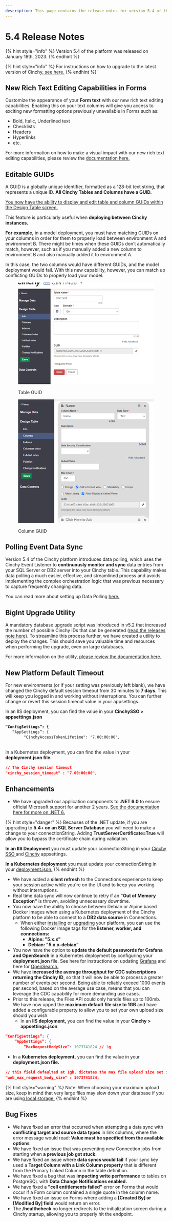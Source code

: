 ```yaml
---
description: This page contains the release notes for version 5.4 of the Cinchy platform.
---
```


# 5.4 Release Notes

{% hint style="info" %}
Version 5.4 of the platform was released on January 18th, 2023.
{% endhint %}

{% hint style="info" %}
For instructions on how to upgrade to the latest version of Cinchy,[ see here.](../../deployment-guide/upgrade-guides/)
{% endhint %}

## **New Rich Text Editing Capabilities in Forms**

Customize the appearance of your **Form text** with our new rich text editing capabilities. Enabling this on your text columns will give you access to exciting new formatting options previously unavailable in Forms such as:

* Bold, Italic, Underlined text
* Checklists
* Headers
* Hyperlinks
* etc.

For more information on how to make a visual impact with our new rich text editing capabilities, please review the [documentation here.](../../meta-forms/meta-forms-builders-guides/rich-text-editing-in-forms.md)

## Editable GUIDs

A GUID is a globally unique identifier, formatted as a 128-bit text string, that represents a unique ID. **All Cinchy Tables and Columns have a GUID.**

[You now have the ability to display and edit table and column GUIDs within the Design Table screen.](https://platform.docs.cinchy.com/guides-for-using-cinchy/builder-guides/creating-tables/table-and-column-guids#1.-viewing-and-editing-guids)

This feature is particularly useful when **deploying between Cinchy instances.**

**For example,** in a model deployment, you must have matching GUIDs on your columns in order for them to properly load between environment A and environment B. There might be times when these GUIDs don’t automatically match, however, such as if you manually added a new column to environment B and also manually added it to environment A.

In this case, the two columns would have different GUIDs, and the model deployment would fail. With this new capability, however, you can match up conflicting GUIDs to properly load your model.

<figure><img src="../../.gitbook/assets/C9349F05-AF57-488A-B236-86E8D2703D87.png" alt=""><figcaption><p>Table GUID</p></figcaption></figure>

<figure><img src="../../.gitbook/assets/DC2D588F-0FC5-4D36-99BB-D8B406AA882D.png" alt=""><figcaption><p>Column GUID</p></figcaption></figure>

## **Polling Event Data Sync**

Version 5.4 of the Cinchy platform introduces data polling, which uses the Cinchy Event Listener to **continuously monitor and sync** data entries from your SQL Server or DB2 server into your Cinchy table. This capability makes data polling a much easier, effective, and streamlined process and avoids implementing the complex orchestration logic that was previous necessary to capture frequently changing data.

You can read more about setting up Data Polling [here.](https://cli.docs.cinchy.com/builder-guide/configuring-a-data-sync/supported-data-sources/polling-event)

## BigInt Upgrade Utility

A mandatory database upgrade script was introduced in v5.2 that increased the number of possible Cinchy IDs that can be generated ([read the releases note here](https://platform.docs.cinchy.com/release-notes/release-notes/5.2-release-notes#another-move-toward-infinite-scalability)). To streamline this process further, we have created a utility to deploy the changes. This should save you valuable time and resources when performing the upgrade, even on large databases.

For more information on the utility, [please review the documentation here.](https://platform.docs.cinchy.com/deployment-guide/upgrade-guides/upgrading-cinchy-versions/v5.2+-upgrade-increased-number-of-cinchy-ids-int-to-bigint)

## New Platform Default Timeout

For new environments (or if your setting was previously left blank), we have changed the Cinchy default session timeout from 30 minutes to **7 days**. This will keep you logged in and working without interruptions. You can further change or revert this session timeout value in your appsettings.

In an IIS deployment, you can find the value in your  **CinchySSO > appsettings.json**

<pre class="language-json"><code class="lang-json"><strong>“ConfigSettings”: {
</strong>	“AppSettings”: {
		"CinchyAccessTokenLifetime": "7.00:00:00",
</code></pre>

\
In a Kubernetes deployment, you can find the value in your **deployment.json file.**

```json
// The Cinchy session timeout
"cinchy_session_timeout" : "7.00:00:00",
```

## Enhancements

* We have upgraded our application components to **.NET 6.0** to ensure official Microsoft support for another 2 years. [See the documentation here for more on .NET 6.](https://learn.microsoft.com/en-us/dotnet/core/whats-new/dotnet-6)

{% hint style="danger" %}
Becauses of the .NET update, if you are upgrading to **5.4+ on an SQL Server Database** you will need to make a change to your connectionString. Adding **TrustServerCertificate=True** will allow you to bypass the certificate chain during validation.

**In an IIS Deployment** you must update your connectionString in your [Cinchy SSO](https://platform.docs.cinchy.com/deployment-guide/deployment-installation-guides/iis-deployment-platform-installation#4.2-connection-string)[ ](https://platform.docs.cinchy.com/deployment-guide/deployment-installation-guides/iis-deployment-platform-installation#4.2-connection-string)and [Cinchy](https://platform.docs.cinchy.com/deployment-guide/deployment-installation-guides/iis-deployment-platform-installation#5.-update-the-cinchy-appsettings.json) appsettings.

**In a Kubernetes deployment** you must update your connectionString in your [deployment.json.](https://platform.docs.cinchy.com/deployment-guide/upgrade-guides/upgrading-cinchy-versions/kubernetes-upgrades/v5.4-kubernetes#1.2-configuring-to-the-newest-version)
{% endhint %}

* We have added a **silent refresh** to the Connections experience to keep your session active while you're on the UI and to keep you working without interruptions.
* Real time data sync will now continue to retry if an **"Out of Memory Exception"** is thrown, avoiding unnecessary downtime.
* You now have the ability to choose between Debian or Alpine based Docker images when using a Kubernetes deployment of the Cinchy platform to be able to connect to a **DB2 data source** in Connections.
  * When either [installing](https://platform.docs.cinchy.com/deployment-guide/deployment-installation-guides/kubernetes-deployment-installation) or [upgrading](https://platform.docs.cinchy.com/deployment-guide/upgrade-guides) your platform, you can use the following Docker image tags for the **listener, worker, and connections:**
    * **Alpine: "5.x.x"**
    * **Debian: "5.x.x-debian"**
* You now have the option to **update the default passwords for Grafana and OpenSearch** in a Kubernetes deployment by configuring your **deployment.json** file. See here for instructions on updating [Grafana](../../guides-for-using-cinchy/additional-guides/monitoring-and-logging-on-kubernetes/grafana.md#dashboard-query-3) and here for [OpenSearch.](../../guides-for-using-cinchy/additional-guides/monitoring-and-logging-on-kubernetes/opensearch-dashboards/#3.-updating-your-opensearch-password)
* We have **increased the average throughput for CDC subscriptions returning the Cinchy ID**, so that it will now be able to process a greater number of events per second. Being able to reliably exceed 1000 events per second, based on the average use case, means that you can leverage the CDC capability for more demanding use cases.
* Prior to this release, the Files API could only handle files up to 100mb. We have now upped the **maximum default file size to 1GB** and have added a configurable property to allow you to set your own upload size should you wish.
  * In an **IIS deployment,** you can find the value in your **Cinchy > appsettings.json**

```json
“ConfigSettings”: {
	“AppSettings”: {
		“MaxRequestBodySize”: 1073741824 // 1g
```

* In a **Kubernetes deployment,** you can find the value in your **deployment.json file.**

```json
// this field defaulted at 1gb, dictates the max file upload size set in the web appsettings.json
"web_max_request_body_size" : 1073741824,
```

{% hint style="warning" %}
Note: When choosing your maximum upload size, keep in mind that very large files may slow down your database if you are using[ local storage.](../../deployment-guide/deployment-installation-guides/kubernetes-deployment-installation/changing-your-file-storage-configuration.md)
{% endhint %}

## Bug Fixes

* We have fixed an error that occurred when attempting a data sync with **conflicting target and source data types** in link columns, where the error message would read: **Value must be specified from the available options**
* We have fixed an issue that was preventing new Connection jobs from starting when **a previous job got stuck.**
* We have fixed an issue where **data syncs would fail** if your sync key used a **Target Column with a Link Column property** that is different from the Primary Linked Column in the table definition.
* We have fixed a bug that was **impacting write performance** to tables on PostgreSQL with **Data Change Notifications enabled.**
* We have fixed a **"cell entitlements failed"** error on Forms that would occur if a Form column contained a single quote in the column name.
* We have fixed an issue on Forms where adding a **\[Created By] or \[Modified By] field** would return an error.
* The **/healthcheck** no longer redirects to the initialization screen during a Cinchy startup, allowing you to properly hit the endpoint.
